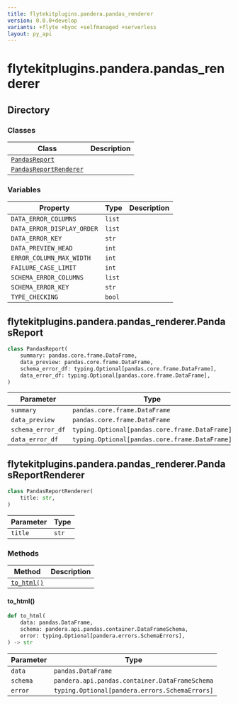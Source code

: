 ```yaml
---
title: flytekitplugins.pandera.pandas_renderer
version: 0.0.0+develop
variants: +flyte +byoc +selfmanaged +serverless
layout: py_api
---
```


# flytekitplugins.pandera.pandas_renderer

## Directory

### Classes

| Class | Description |
|-|-|
| [`PandasReport`](.././flytekitplugins.pandera.pandas_renderer#flytekitpluginspanderapandas_rendererpandasreport) |  |
| [`PandasReportRenderer`](.././flytekitplugins.pandera.pandas_renderer#flytekitpluginspanderapandas_rendererpandasreportrenderer) |  |

### Variables

| Property | Type | Description |
|-|-|-|
| `DATA_ERROR_COLUMNS` | `list` |  |
| `DATA_ERROR_DISPLAY_ORDER` | `list` |  |
| `DATA_ERROR_KEY` | `str` |  |
| `DATA_PREVIEW_HEAD` | `int` |  |
| `ERROR_COLUMN_MAX_WIDTH` | `int` |  |
| `FAILURE_CASE_LIMIT` | `int` |  |
| `SCHEMA_ERROR_COLUMNS` | `list` |  |
| `SCHEMA_ERROR_KEY` | `str` |  |
| `TYPE_CHECKING` | `bool` |  |

## flytekitplugins.pandera.pandas_renderer.PandasReport

```python
class PandasReport(
    summary: pandas.core.frame.DataFrame,
    data_preview: pandas.core.frame.DataFrame,
    schema_error_df: typing.Optional[pandas.core.frame.DataFrame],
    data_error_df: typing.Optional[pandas.core.frame.DataFrame],
)
```
| Parameter | Type |
|-|-|
| `summary` | `pandas.core.frame.DataFrame` |
| `data_preview` | `pandas.core.frame.DataFrame` |
| `schema_error_df` | `typing.Optional[pandas.core.frame.DataFrame]` |
| `data_error_df` | `typing.Optional[pandas.core.frame.DataFrame]` |

## flytekitplugins.pandera.pandas_renderer.PandasReportRenderer

```python
class PandasReportRenderer(
    title: str,
)
```
| Parameter | Type |
|-|-|
| `title` | `str` |

### Methods

| Method | Description |
|-|-|
| [`to_html()`](#to_html) |  |


#### to_html()

```python
def to_html(
    data: pandas.DataFrame,
    schema: pandera.api.pandas.container.DataFrameSchema,
    error: typing.Optional[pandera.errors.SchemaErrors],
) -> str
```
| Parameter | Type |
|-|-|
| `data` | `pandas.DataFrame` |
| `schema` | `pandera.api.pandas.container.DataFrameSchema` |
| `error` | `typing.Optional[pandera.errors.SchemaErrors]` |

